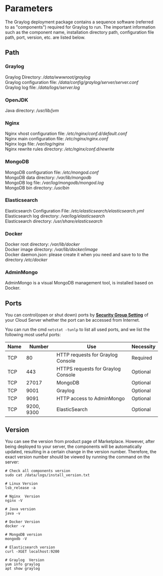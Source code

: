 # Parameters

The Graylog deployment package contains a sequence software (referred to as "components") required for Graylog to run. The important information such as the component name, installation directory path, configuration file path, port, version, etc. are listed below.

## Path

### Graylog

Graylog Directory: */data/wwwroot/graylog*  
Graylog configuration file: */data/config/graylog/server/server.conf*  
Graylog log file: */data/logs/server.log* 

### OpenJDK

Java directory: */usr/lib/jvm*  

### Nginx

Nginx vhost configuration file: */etc/nginx/conf.d/default.conf*    
Nginx main configuration file: */etc/nginx/nginx.conf*   
Nginx logs file: */var/log/nginx*  
Nginx rewrite rules directory: */etc/nginx/conf.d/rewrite* 

### MongoDB

MongoDB configuration file: */etc/mongod.conf*  
MongoDB data directory: */var/lib/mongodb*  
MongoDB log file: */var/log/mongodb/mongod.log*  
MongoDB bin directory: */usr/bin*  

### Elasticsearch

Elasticsearch Configuration File: */etc/elasticsearch/elasticsearch.yml*  
Elasticsearch log directory: */var/log/elasticsearch*  
Elasticsearch directory: */usr/share/elasticsearch*  

### Docker

Docker root directory: */var/lib/docker*  
Docker image directory: */var/lib/docker/image*   
Docker daemon.json: please create it when you need and save to to the directory */etc/docker*   

### AdminMongo

AdminMongo is a visual MongoDB management tool, is installed based on Docker.  

## Ports

You can control(open or shut down) ports by **[Security Group Setting](https://support.websoft9.com/docs/faq/zh/tech-instance.html)** of your Cloud Server whether the port can be accessed from Internet.

You can run the cmd `netstat -tunlp` to list all used ports, and we list the following most useful ports:

| Name | Number | Use |  Necessity |
| --- | --- | --- | --- |
| TCP | 80 | HTTP requests for Graylog Console| Required |
| TCP | 443 | HTTPS requests for Graylog Console | Optional |
| TCP | 27017 | MongoDB | Optional |
| TCP | 9001 | Graylog  | Optional |
| TCP | 9091 | HTTP access to AdminMongo | Optional |
| TCP | 9200, 9300 | ElasticSearch  | Optional |


## Version

You can see the version from product page of Marketplace. However, after being deployed to your server, the components will be automatically updated, resulting in a certain change in the version number. Therefore, the exact version number should be viewed by running the command on the server:

```shell
# Check all components version
sudo cat /data/logs/install_version.txt

# Linux Version
lsb_release -a

# Nginx  Version
nginx -V

# Java version
java -v

# Docker Version
docker -v

# MongoDB version
mongodb -V

# Elasticsearch version
curl -XGET localhost:9200

# Graylog  Version
yum info graylog
apt show graylog
```
